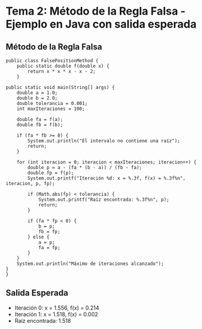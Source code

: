 # Tema 2: Método de la Regla Falsa - Ejemplo en Java con salida esperada
## Método de la Regla Falsa

    public class FalsePositionMethod {
        public static double f(double x) {
            return x * x * x - x - 2;
        }

    public static void main(String[] args) {
        double a = 1.0;
        double b = 2.0;
        double tolerancia = 0.001;
        int maxIteraciones = 100;

        double fa = f(a);
        double fb = f(b);

        if (fa * fb >= 0) {
            System.out.println("El intervalo no contiene una raíz");
            return;
        }

        for (int iteracion = 0; iteracion < maxIteraciones; iteracion++) {
            double p = a - (fa * (b - a)) / (fb - fa);
            double fp = f(p);
            System.out.printf("Iteración %d: x = %.3f, f(x) = %.3f%n", iteracion, p, fp);

            if (Math.abs(fp) < tolerancia) {
                System.out.printf("Raíz encontrada: %.3f%n", p);
                return;
            }

            if (fa * fp < 0) {
                b = p;
                fb = fp;
            } else {
                a = p;
                fa = fp;
            }
        }
        System.out.println("Máximo de iteraciones alcanzado");
    }
    }
## Salida Esperada
- Iteración 0: x = 1.556, f(x) = 0.214
- Iteración 1: x = 1.518, f(x) = 0.002
- Raíz encontrada: 1.518
